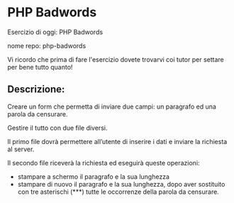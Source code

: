 # PHP Badwords

Esercizio di oggi: PHP Badwords

nome repo: php-badwords

Vi ricordo che prima di fare l'esercizio dovete trovarvi coi tutor per settare per bene tutto quanto!

## Descrizione:
Creare un form che permetta di inviare due campi: un paragrafo ed una parola da censurare.

Gestire il tutto con due file diversi.

Il primo file dovrà permettere all’utente di inserire i dati e inviare la richiesta al server.

Il secondo file riceverà la richiesta ed eseguirà queste operazioni:
- stampare a schermo il paragrafo e la sua lunghezza
- stampare di nuovo il paragrafo e la sua lunghezza, dopo aver sostituito con tre asterischi (***) tutte le occorrenze della parola da censurare.